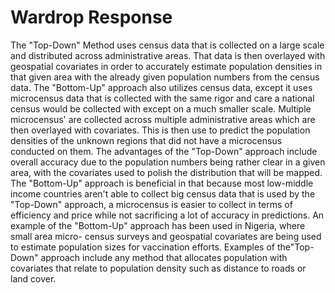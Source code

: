 # Wardrop Response

The "Top-Down" Method uses census data that is collected on a large scale and distributed across administrative areas. 
That data is then overlayed with geospatial covariates in order to accurately estimate population densities in that given area 
with the already given population numbers from the census data. The "Bottom-Up" approach also utilizes census data, except it uses 
microcensus data that is collected with the same rigor and care a national census would be collected with except on a much smaller scale.
Multiple microcensus' are collected across multiple administrative areas which are then overlayed with covariates. This is then use to 
predict the population densities of the unknown regions that did not have a microcensus conducted on them. The advantages of the "Top-Down"
approach include overall accuracy due to the population numbers being rather clear in a given area, with the covariates used to polish the 
distribution that will be mapped. The "Bottom-Up" approach is beneficial in that because most low-middle income countries aren't able to 
collect big census data that is used by the "Top-Down" approach, a microcensus is easier to collect in terms of efficiency and price while 
not sacrificing a lot of accuracy in predictions. An example of the "Bottom-Up" approach has been used in Nigeria, where small area micro-
census surveys and geospatial covariates are being used to estimate population sizes for vaccination efforts. Examples of the"Top-Down" 
approach include any method that allocates population with covariates that relate to population density such as distance to roads or 
land cover. 
